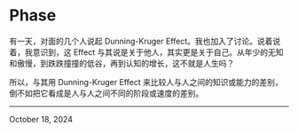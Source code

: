 # Phase

有一天，对面的几个人说起 Dunning-Kruger Effect。我也加入了讨论。说着说着，我意识到，这 Effect 与其说是关于他人，其实更是关于自己。从年少的无知和傲慢，到跌跌撞撞的低谷，再到认知的增长，这不就是人生吗？

所以，与其用 Dunning-Kruger Effect 来比较人与人之间的知识或能力的差别，倒不如把它看成是人与人之间不同的阶段或速度的差别。

---

October 18, 2024